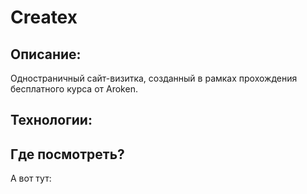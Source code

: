 # Createx

## Описание:
Одностраничный сайт-визитка, созданный в рамках прохождения бесплатного курса от Aroken.

## Технологии:

## Где посмотреть?

А вот тут: 
